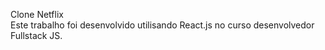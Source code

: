 Clone Netflix <br />
Este trabalho foi desenvolvido utilisando React.js no curso desenvolvedor Fullstack JS.

